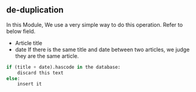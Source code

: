 ## de-duplication
In this Module, We use a very simple way to do this operation. Refer to below field.
- Article title
- date
If there is the same title and date between two articles, we judge they are the same article.

```python
if (title + date).hascode in the database:
    discard this text
else:
    insert it  
```